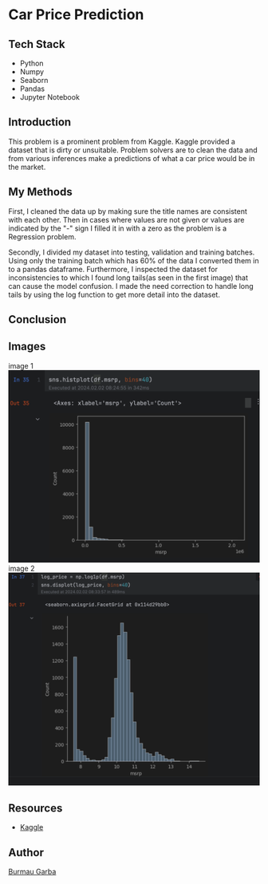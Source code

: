 # Car Price Prediction
## Tech Stack
* Python
* Numpy
* Seaborn
* Pandas
* Jupyter Notebook
## Introduction 
This problem is a prominent problem from Kaggle. Kaggle provided a dataset that is dirty or unsuitable.
Problem solvers are to clean the data and from various inferences make a predictions of what a car price would be 
in the market.
## My Methods
First, I cleaned the data up by making sure the title names are consistent with each other. Then in cases where values are 
not given or values are indicated by the "-" sign I filled it in with a zero as the problem is a Regression problem.

Secondly, I divided my dataset into testing, validation and training batches. Using only the training batch which has 60% 
of the data I converted them in to a pandas dataframe. Furthermore, I inspected the dataset for inconsistencies to which I found 
long tails(as seen in the first image) that can cause the model confusion. I made the need correction to handle long tails by using the log function
to get more detail into the dataset.

## Conclusion

## Images
image 1 ![long-tail](images/Longtail.png)
image 2 ![log_tail](images/Log_tail.png)
## Resources
* [Kaggle](https://www.kaggle.com/datasets/CooperUnion/cardataset)
## Author
[Burmau Garba](https://github.com/BURMAUG)
